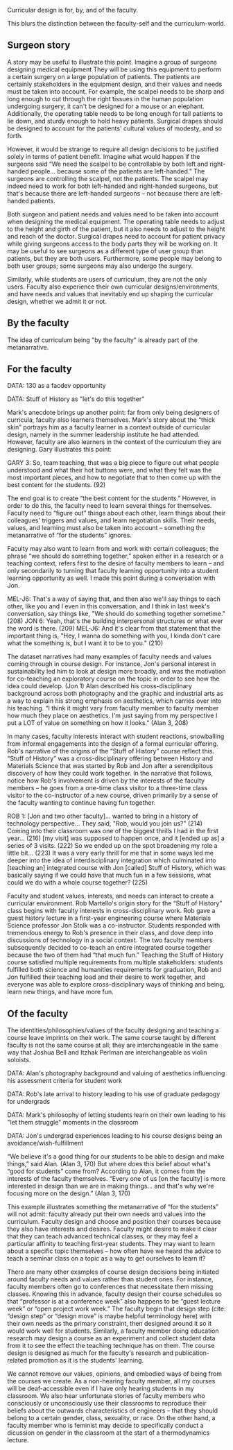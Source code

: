 Curricular design is for, by, and of the faculty.

This blurs the distinction between the faculty-self and the curriculum-world.

Surgeon story
----------------
A story may be useful to illustrate this point. Imagine a group of surgeons designing medical equipment They will be using this equipment to perform a certain surgery on a large population of patients. The patients are certainly stakeholders in the equipment design, and their values and needs must be taken into account. For example, the scalpel needs to be sharp and long enough to cut through the right tissues in the human population undergoing surgery; it can't be designed for a mouse or an elephant. Additionally, the operating table needs to be long enough for tall patients to lie down, and sturdy enough to hold heavy patients. Surgical drapes should be designed to account for the patients' cultural values of modesty, and so forth.

However, it would be strange to require all design decisions to be justified solely in terms of patient benefit. Imagine what would happen if the surgeons said “We need the scalpel to be controllable by both left and right-handed people...  because some of the patients are left-handed.” The surgeons are controlling the scalpel, not the patients. The scalpel may indeed need to work for both left-handed and right-handed surgeons, but that's because there are left-handed surgeons – not because there are left-handed patients.

Both surgeon and patient needs and values need to be taken into account when designing the medical equipment. The operating table needs to adjust to the height and girth of the patient, but it also needs to adjust to the height and reach of the doctor. Surgical drapes need to account for patient privacy while giving surgeons access to the body parts they will be working on. It may be useful to see surgeons as a different type of user group than patients, but they are both users. Furthermore, some people may belong to both user groups; some surgeons may also undergo the surgery.

Similarly, while students are users of curriculum, they are not the only users. Faculty  also experience their own curricular designs/environments, and have needs and values that inevitably end up shaping the curricular design, whether we admit it or not.

By the faculty
------------------
The idea of curriculum being "by the faculty" is already part of the metanarrative.

For the faculty
------------------

DATA: 130 as a facdev opportunity

DATA: Stuff of History as "let's do this together"

Mark's anecdote brings up another point: far from only being designers of curricula, faculty also learners themselves. Mark's story about the “thick skin” portrays him as a faculty learner in a context outside of curricular design, namely in the summer leadership institute he had attended. However, faculty are also learners in the context of the curriculum they are designing. Gary illustrates this point:

GARY 3: So, team teaching, that was a big piece to figure out what people understood and what their hot buttons were, and what they felt was the most important pieces, and how to negotiate that to then come up with the best content for the students. (92)

The end goal is to create “the best content for the students.” However, in order to do this, the faculty need to learn several things for themselves. Faculty need to “figure out” things about each other, learn things about their colleagues' triggers and values, and learn negotiation skills. Their needs, values, and learning must  also be taken into account – something the metanarrative of “for the students” ignores.

Faculty may also want to learn from and work with certain colleagues; the phrase “we should do something together,” spoken either in a research or a teaching context, refers first to the desire of faculty members to learn – and only secondarily to turning that faculty learning opportunity into a student learning opportunity as well. I made this point during a conversation with Jon.

MEL-J6: That's a way of saying that, and then also we'll say things to each other, like you and I even in this conversation, and I think in last week's conversation, say things like, "We should do something together sometime." (208)
JON 6: Yeah, that's the building interpersonal structures or what ever the word is there. (209)
MEL-J6: And it's clear from that statement that the important thing is, "Hey, I wanna do something with you, I kinda don't care what the something is, but I want it to be to you." (210)

The dataset narratives had many examples of faculty needs and values coming through in course design. For instance, Jon's personal interest in sustainability led him to look at design more broadly, and was the motivation for co-teaching an exploratory course on the topic in order to see how the idea could develop. (Jon 1) Alan described his cross-disciplinary background across both photography and the graphic and industrial arts as a way to explain his strong emphasis on aesthetics, which carries over into his teaching. “I think it might vary from faculty member to faculty member how much they place on aesthetics. I'm just saying from my perspective I put a LOT of value on something on how it looks.” (Alan 3, 208)

In many cases, faculty interests interact with student reactions, snowballing from informal engagements into the design of a formal curricular offering. Rob's narrative of the origins of the “Stuff of History” course reflect this. “Stuff of History” was a cross-disciplinary offering between History and Materials Science that was started by Rob and Jon after a serendipitous discovery of how they could work together. In the narrative that follows, notice how Rob's involvement is driven by the interests of the faculty members – he goes from a one-time class visitor to a three-time class visitor to the co-instructor of a new course, driven primarily by a sense of the faculty wanting to continue having fun together.

ROB 1: [Jon and two other faculty]... wanted to bring in a history of technology perspective... They said, "Rob, would you join us?" (214) Coming into their classroom was one of the biggest thrills I had in the first year... (216) [my visit] was supposed to happen once, and it [ended up as] a series of 3 visits. (222) So we ended up on the spot broadening my role a little bit... (223) It was a very early thrill for me that in some ways led me deeper into the idea of interdisciplinary integration which culminated into [teaching an] integrated course with Jon [called] Stuff of History, which was basically saying if we could have that much fun in a few sessions, what could we do with a whole course together? (225)

Faculty and student values, interests, and needs can interact to create a curricular environment. Rob Martello's origin story for the “Stuff of History” class begins with faculty interests in cross-disciplinary work. Rob gave a guest history lecture in a first-year engineering course where Materials Science professor Jon Stolk was a co-instructor. Students responded with tremendous energy to Rob's presence in their class, and dove deep into discussions of technology in a social context. The two faculty members subsequently decided to co-teach an entire integrated course together because the two of them had “that much fun.” Teaching the Stuff of History course satisfied multiple requirements from multiple stakeholders: students fulfilled both science and humanities requirements for graduation, Rob and Jon fulfilled their teaching load and their desire to work together, and everyone was able to explore cross-disciplinary ways of thinking and being, learn new things, and have more fun.


Of the faculty
-------------------
The identities/philosophies/values of the faculty designing and teaching a course leave imprints on their work. The same course taught by different faculty is not the same course at all; they are interchangeable in the same way that Joshua Bell and Itzhak Perlman are interchangeable as violin soloists.

DATA: Alan's photography background and valuing of aesthetics influencing his assessment criteria for student work

DATA: Rob's late arrival to history leading to his use of graduate pedagogy for undergrads

DATA: Mark's philosophy of letting students learn on their own leading to his "let them struggle" moments in the classroom

DATA: Jon's undergrad experiences leading to his course designs being an avoidance/wish-fulfillment

“We believe it's a good thing for our students to be able to design and make things,” said Alan. (Alan 3, 170) But where does this belief about what's “good for students” come from? According to Alan, it comes from the interests of the faculty themselves. “Every one of us [on the faculty] is more interested in design than we are in making things... and that's why we're focusing more on the design.” (Alan 3, 170)

This example illustrates something the metanarrative of “for the students” will not admit: faculty already put their own needs and values into the curriculum. Faculty design and choose and position their courses because they also have interests and desires. Faculty might desire to make it clear that they can teach advanced technical classes, or they may feel a particular affinity to teaching first-year students. They may want to learn about a specific topic themselves – how often have we heard the advice to teach a seminar class on a topic as a way to get ourselves to learn it?

There are many other examples of course design decisions being initiated around faculty needs and values rather than student ones. For instance, faculty members often go to conferences that necessitate them missing classes. Knowing this in advance, faculty design their course schedules so that “professor is at a conference week” also happens to be “guest lecture week” or “open project work week.” The faculty begin that design step (cite: “design step” or “design move” is maybe helpful terminology here) with their own needs as the primary constraint, then designed around it so it would work well for students. Similarly, a faculty member doing education research may design a course as an experiment and collect student data from it to see the effect the teaching technique has on them. The course design is designed as much for the faculty's research and publication-related promotion as it is the students' learning.

We cannot remove our values, opinions, and embodied ways of being from the courses we create. As a non-hearing faculty member, all my courses will be deaf-accessible even if I have only hearing students in my classroom. We also hear unfortunate stories of faculty members who consciously or unconsciously use their classrooms to reproduce their beliefs about the outwards characteristics of engineers – that they should belong to a certain gender, class, sexuality, or race. On the other hand, a faculty member who is feminist may decide to specifically conduct a dicussion on gender in the classroom at the start of a thermodynamics lecture.
